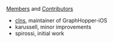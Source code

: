 [Members](https://github.com/graphhopper?tab=members) and [Contributors](https://github.com/graphhopper/graphhopper-ios/contributors)
 
 * [clns](https://github.com/clns/), maintainer of GraphHopper-iOS
 * karussell, minor improvements
 * spirossi, initial work
